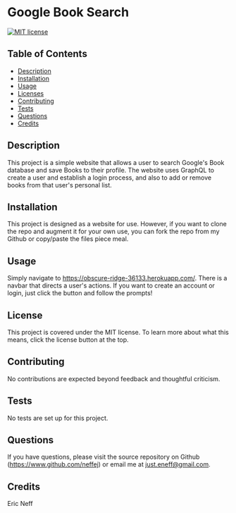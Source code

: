 
# Google Book Search

[![MIT license](https://img.shields.io/badge/License-MIT-blue.svg)](https://www.mit.edu/~amini/LICENSE.md)
## Table of Contents
* [Description](#description)
* [Installation](#installation)
* [Usage](#usage)
* [Licenses](#licenses)
* [Contributing](#contributing)
* [Tests](#tests)
* [Questions](#questions)
* [Credits](#credits)

## Description
This project is a simple website that allows a user to search Google's Book database and save Books to their profile. The website uses GraphQL to create a user and establish a login process, and also to add or remove books from that user's personal list.

## Installation
This project is designed as a website for use. However, if you want to clone the repo and augment it for your own use, you can fork the repo from my Github or copy/paste the files piece meal.

## Usage
Simply navigate to <https://obscure-ridge-36133.herokuapp.com/>. There is a navbar that directs a user's actions. If you want to create an account or login, just click the button and follow the prompts!

## License 
This project is covered under the MIT license. To learn more about what this means, click the license button at the top. 

## Contributing
No contributions are expected beyond feedback and thoughtful criticism.

## Tests
No tests are set up for this project.

## Questions 
If you have questions, please visit the source repository on Github (https://www.github.com/neffej) or email me at just.eneff@gmail.com.

## Credits
Eric Neff